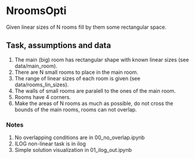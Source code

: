 # NroomsOpti
Given linear sizes of N rooms fill by them some rectangular space.

## Task, assumptions and data

1. The main (big) room has rectangular shape with known linear sizes (see data/main_room).
2. There are N small rooms to place in the main room.
3. The range of linear sizes of each room is given (see data/rooms_lin_sizes).
4. The walls of small rooms are paralell to the ones of the main room.
5. Rooms have 4 corners.
6. Make the areas of N rooms as much as possible, do not cross the bounds of the main rooms, rooms can not overlap.

### Notes

1. No overlapping conditions are in 00_no_overlap.ipynb
2. ILOG non-linear task is in ilog
3. Simple solution visualization in 01_ilog_out.ipynb
